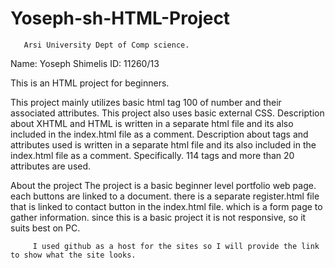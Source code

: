 # Yoseph-sh-HTML-Project
       Arsi University Dept of Comp science.
Name: Yoseph Shimelis
ID: 11260/13



This is an HTML project for beginners.

This project mainly utilizes basic html tag 100 of number and their associated attributes.
This project also uses basic external CSS.
Description about XHTML and HTML is written in a separate html file and its also included in the index.html file as a comment.
Description about tags and attributes used is written in a separate html file and its also included in the index.html file as a comment.
Specifically. 114 tags and more than 20 attributes are used.

About the project
The project is a basic beginner level portfolio web page.
each buttons are linked to a document.
there is a separate register.html file that is linked to contact button in the index.html file. which is a form page to gather information.
since this is a basic project it is not responsive, so it suits best on PC.

         I used github as a host for the sites so I will provide the link to show what the site looks.
  
         
